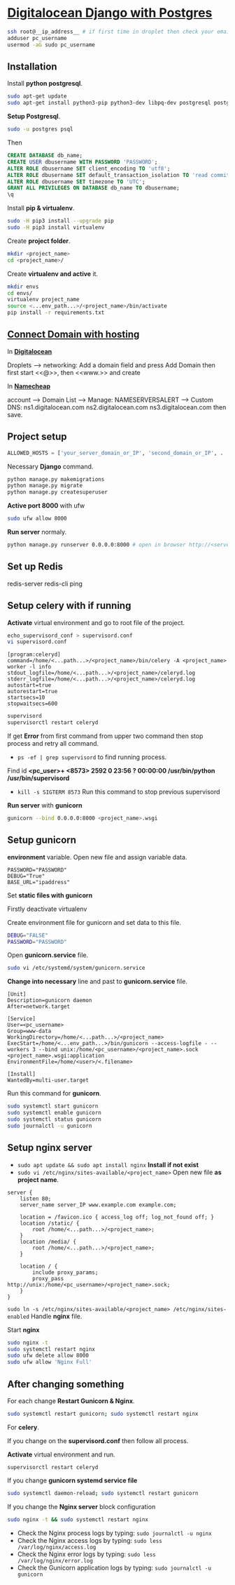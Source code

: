# [Digitalocean Django with Postgres](https://www.digitalocean.com/community/tutorials/how-to-set-up-django-with-postgres-nginx-and-gunicorn-on-ubuntu-16-04)

```bash
ssh root@__ip_address__ # if first time in droplet then check your email and copy password then past it. then set new password.
adduser pc_username
usermod -aG sudo pc_username
```

## Installation

Install **python postgresql**.

```bash
sudo apt-get update
sudo apt-get install python3-pip python3-dev libpq-dev postgresql postgresql-contrib nginx
```

**Setup Postgresql**.

```bash
sudo -u postgres psql
```

Then

```sql
CREATE DATABASE db_name;
CREATE USER dbusername WITH PASSWORD 'PASSWORD';
ALTER ROLE dbusername SET client_encoding TO 'utf8';
ALTER ROLE dbusername SET default_transaction_isolation TO 'read committed';
ALTER ROLE dbusername SET timezone TO 'UTC';
GRANT ALL PRIVILEGES ON DATABASE db_name TO dbusername;
\q
```

Install **pip & virtualenv**.

```bash
sudo -H pip3 install --upgrade pip
sudo -H pip3 install virtualenv
```

Create **project folder**.

```bash
mkdir <project_name>
cd <project_name>/
```

Create **virtualenv and active** it.

```bash
mkdir envs
cd envs/
virtualenv project_name
source <...env_path...>/<project_name>/bin/activate
pip install -r requirements.txt
```

## [Connect Domain with hosting](https://www.youtube.com/watch?v=QduZyoy_eFA&t=326s)

In **[Digitalocean](https://cloud.digitalocean.com/projects/)**

Droplets --> networking:
    Add a domain field and press Add Domain
    then first start <<@>>, then <<www.>> and create

In **[Namecheap](https://ap.www.namecheap.com/domains/list/)**

account --> Domain List --> Manage:
    NAMESERVERSALERT --> Custom DNS:
        ns1.digitalocean.com
        ns2.digitalocean.com
        ns3.digitalocean.com
        then save.

## Project setup

```py
ALLOWED_HOSTS = ['your_server_domain_or_IP', 'second_domain_or_IP', . . .]
```

Necessary **Django** command.

```bash
python manage.py makemigrations
python manage.py migrate
python manage.py createsuperuser
```

**Active port 8000** with ufw

```bash
sudo ufw allow 8000
```

**Run server** normaly.

```bash
python manage.py runserver 0.0.0.0:8000 # open in browser http://<server_domain_or_IP>:8000
```

## Set up Redis

redis-server
redis-cli ping

## Setup celery with if running

**Activate** virtual environment and go to root file of the project.

```bash
echo_supervisord_conf > supervisord.conf
vi supervisord.conf
```

```file
[program:celeryd]
command=/home/<...path...>/<project_name>/bin/celery -A <project_name> worker -l info
stdout_logfile=/home/<...path...>/<project_name>/celeryd.log
stderr_logfile=/home/<...path...>/<project_name>/celeryd.log
autostart=true
autorestart=true
startsecs=10
stopwaitsecs=600
```

```bash
supervisord
supervisorctl restart celeryd
```

If get **Error** from first command from upper two command then stop process and retry all command.

- `ps -ef | grep supervisord` to find running process.

Find id **<pc_user>+  <8573>  2592  0 23:56 ?        00:00:00 /usr/bin/python /usr/bin/supervisord**

- `kill -s SIGTERM 8573` Run this command to stop previous supervisord

**Run server** with **gunicorn**

```bash
gunicorn --bind 0.0.0.0:8000 <project_name>.wsgi
```

## Setup gunicorn

**environment** variable. Open new file and assign variable data.

```file
PASSWORD="PASSWORD"
DEBUG="True"
BASE_URL="ipaddress"
```

Set **static files with gunicorn**

Firstly deactivate virtualenv

Create environment file for gunicorn and set data to this file.

```bash
DEBUG="FALSE"
PASSWORD="PASSWORD"
```

Open **gunicorn.service** file.

```bash
sudo vi /etc/systemd/system/gunicorn.service
```

**Change into necessary** line and past to **gunicorn.service** file.

```server
[Unit]
Description=gunicorn daemon
After=network.target

[Service]
User=<pc_username>
Group=www-data
WorkingDirectory=/home/<...path...>/<project_name>
ExecStart=/home/<...env_path...>/bin/gunicorn --access-logfile - --workers 3 --bind unix:/home/<pc_username>/<project_name>.sock <project_name>.wsgi:application
EnvironmentFile=/home/<user>/<.filename>

[Install]
WantedBy=multi-user.target
```

Run this command for **gunicorn**.

```bash
sudo systemctl start gunicorn
sudo systemctl enable gunicorn
sudo systemctl status gunicorn
sudo journalctl -u gunicorn
```

## Setup nginx server

- `sudo apt update && sudo apt install nginx` **Install if not exist**
- `sudo vi /etc/nginx/sites-available/<project_name>` Open new file **as project name**.

```file
server {
    listen 80;
    server_name server_IP www.example.com example.com;

    location = /favicon.ico { access_log off; log_not_found off; }
    location /static/ {
        root /home/<...path...>/<project_name>;
    }
    location /media/ {
        root /home/<...path...>/<project_name>;
    }

    location / {
        include proxy_params;
        proxy_pass http://unix:/home/<pc_username>/<project_name>.sock;
    }
}
```

`sudo ln -s /etc/nginx/sites-available/<project_name> /etc/nginx/sites-enabled` Handle **nginx** file.

Start **nginx**

```bash
sudo nginx -t
sudo systemctl restart nginx
sudo ufw delete allow 8000
sudo ufw allow 'Nginx Full'
```

## After changing something

For each change **Restart Gunicorn & Nginx**.

```bash
sudo systemctl restart gunicorn; sudo systemctl restart nginx
```

For **celery**.

If you change on the **supervisord.conf** then follow all process.

**Activate** virtual environment and run.

`supervisorctl restart celeryd`

If you change **gunicorn systemd service file**

```bash
sudo systemctl daemon-reload; sudo systemctl restart gunicorn
```

If you change the **Nginx server** block configuration

```bash
sudo nginx -t && sudo systemctl restart nginx
```

- Check the Nginx process logs by typing: `sudo journalctl -u nginx`
- Check the Nginx access logs by typing: `sudo less /var/log/nginx/access.log`
- Check the Nginx error logs by typing: `sudo less /var/log/nginx/error.log`
- Check the Gunicorn application logs by typing: `sudo journalctl -u gunicorn`
